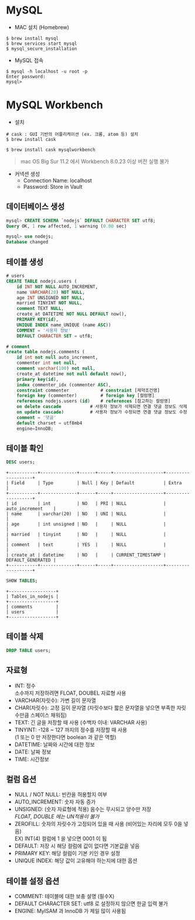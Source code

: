 # MySQL
- MAC 설치 (Homebrew)
```shell
$ brew install mysql
$ brew services start mysql
$ mysql_secure_installation
```
- MySQL 접속
```shell
$ mysql -h localhost -u root -p
Enter password: 
mysql> 
```
# MySQL Workbench
- 설치
```shell
# cask : GUI 기반의 어플리케이션 (ex. 크롬, atom 등) 설치
$ brew install cask

$ brew install cask mysqlworkbench
```
> mac OS Big Sur 11.2 에서 Workbench 8.0.23 이상 버전 실행 불가  

- 커넥션 생성
    * Connection Name: localhost
    * Password: Store in Vault

## 데이터베이스 생성
```sql
mysql> CREATE SCHEMA `nodejs` DEFAULT CHARACTER SET utf8;
Query OK, 1 row affected, 1 warning (0.00 sec)

mysql> use nodejs;
Database changed
```
## 테이블 생성
```sql
# users
CREATE TABLE nodejs.users (
	id INT NOT NULL AUTO_INCREMENT,
    name VARCHAR(20) NOT NULL,
    age INT UNSIGNED NOT NULL,
    married TINYINT NOT NULL,
    comment TEXT NULL,
    create_at DATETIME NOT NULL DEFAULT now(),
    PRIMARY KEY(id),
    UNIQUE INDEX name_UNIQUE (name ASC))
    COMMENT = '사용자 정보'
    DEFAULT CHARACTER SET = utf8;

# comment
create table nodejs.comments (
    id int not null auto_increment,
    commenter int not null,
    comment varchar(100) not null,
    create_at datetime not null default now(),
    primary key(id),
    index commenter_idx (commenter ASC),
    constraint commenter            # constraint [제약조건명]
    foreign key (commenter)         # foreign key [컬럼명]
    references nodejs.users (id)    # references [참고하는 컬럼명]
    on delete cascade           # 사용자 정보가 삭제되면 연결 댓글 정보도 삭제
    on update cascade)          # 사용자 정보가 수정되면 연결 댓글 정보도 수정
    comment = '댓글'
    default charset = utf8mb4
    engine=InnoDB;
```
## 테이블 확인
```sql
DESC users;
```
``` console
+-----------+--------------+------+-----+-------------------+-------------------+
| Field     | Type         | Null | Key | Default           | Extra             |
+-----------+--------------+------+-----+-------------------+-------------------+
| id        | int          | NO   | PRI | NULL              | auto_increment    |
| name      | varchar(20)  | NO   | UNI | NULL              |                   |
| age       | int unsigned | NO   |     | NULL              |                   |
| married   | tinyint      | NO   |     | NULL              |                   |
| comment   | text         | YES  |     | NULL              |                   |
| create_at | datetime     | NO   |     | CURRENT_TIMESTAMP | DEFAULT_GENERATED |
+-----------+--------------+------+-----+-------------------+-------------------+
```

```sql
SHOW TABLES;
```
``` console
+------------------+
| Tables_in_nodejs |
+------------------+
| comments         |
| users            |
+------------------+
```

## 테이블 삭제
```sql
DROP TABLE users;
```

## 자료형
- INT: 정수  
소수까지 저장하려면 FLOAT, DOUBEL 자료형 사용
- VARCHAR(자릿수): 가변 길이 문자열
- CHAR(자릿수): 고정 길이 문자열 (자릿수보다 짧은 문자열을 넣으면 부족한 자릿수만큼 스페이스 채워짐)
- TEXT: 긴 글을 저장할 때 사용 (수백자 이내: VARCHAR 사용)
- TINYINT: -128 ~ 127 까지의 정수를 저장할 때 사용  
(1 또는 0 만 저장한다면 boolean 과 같은 역할)
- DATETIME: 날짜와 시간에 대한 정보
- DATE: 날짜 정보
- TIME: 시간정보

## 컬럼 옵션
- NULL / NOT NULL: 빈칸을 허용할지 여부 
- AUTO_INCREMENT: 숫자 자동 증가
- UNSIGNED: (숫자 자료형에 적용) 음수는 무시되고 양수만 저장  
*FLOAT, DOUBLE 에는 UN적용이 불가*
- ZEROFILL: 숫자의 자릿수가 고정되어 있을 때 사용 (비어있는 자리에 모두 0을 넣음)  
EX) INT(4) 컬럼에 1 을 넣으면 0001 이 됨
- DEFAULT: 저장 시 해당 컬럼에 값이 없다면 기본값을 넣음
- PRIMARY KEY: 해당 컬럼이 기본 키인 경우 설정
- UNIQUE INDEX: 해당 값이 고유해야 하는지에 대한 옵션

## 테이블 설정 옵션
- COMMENT: 테이블에 대한 보충 설명 (필수X)
- DEFAULT CHARACTER SET: utf8 로 설정하지 않으면 한글 입력 불가
- ENGINE: MyISAM 과 InnoDB 가 제일 많이 사용됨